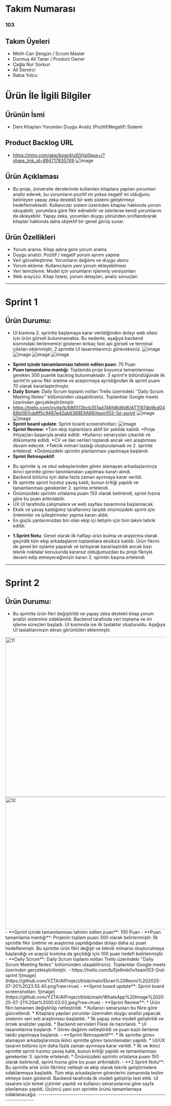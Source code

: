 # Takım Numarası
### 103
## Takım Üyeleri
* Melih Can Şengün / Scrum Master
* Durmuş Ali Taner / Product Owner
* Çağla Nur Sorkun
* Ali Demirci
* Rabia Yolcu
# Ürün İle İlgili Bilgiler
## Ürünün İsmi
 * Ders Kitapları Yorumları Duygu Analiz (Pozitif/Negatif) Sistemi
## Product Backlog URL
* https://miro.com/app/board/uXjVIgi0pus=/?share_link_id=894717835749
 ![image](https://github.com/AliDmrcIo/AIProject/blob/main/1.sprint.png?raw=true)
## Ürün Açıklaması
* Bu proje, üniversite derslerinde kullanılan kitaplara yapılan yorumları analiz ederek, bu yorumların pozitif mi yoksa negatif mi olduğunu belirleyen yapay zeka destekli bir web sistemi geliştirmeyi hedeflemektedir.
Kullanıcılar sistem üzerinden kitaplar hakkında yorum okuyabilir, yorumlara göre fikir edinebilir ve isterlerse kendi yorumlarını da ekleyebilir.
Yapay zeka, yorumları duygu yönünden sınıflandırarak kitaplar hakkında daha objektif bir genel görüş sunar.
## Ürün Özellikleri
- Yorum arama: Kitap adına göre yorum arama
- Duygu analizi: Pozitif / negatif yorum ayrımı yapma
- Veri görselleştirme: Yorumların dağılımı ve duygu skoru
- Yorum ekleme: Kullanıcıların yeni yorum ekleyebilmesi
- Veri temizleme: Model için yorumların işlenmiş versiyonları
- Web arayüzü: Kitap listesi, yorum detayları, analiz sonuçları

________________________________________


# Sprint 1
## Ürün Durumu:
* UI kısmına 2. sprintte başlamaya karar verildiğinden dolayı web sitesi için ürün görseli bulunmamakta. Bu nedenle, aşağıya backend kısmındaki ilerlememizi gösteren birkaç fast api görseli ve terminal çıktıları eklenmiştir. 2.sprintte UI tasarımlarımızı göreceksiniz.
![image](https://github.com/AliDmrcIo/AIProject/blob/main/fastapi.jpeg?raw=true)
![image](https://github.com/AliDmrcIo/AIProject/blob/main/fastapi2.jpeg?raw=true=)
![image](https://github.com/AliDmrcIo/AIProject/blob/main/%C3%A7%C4%B1kt%C4%B11.jpeg?raw=true)
![image](https://github.com/AliDmrcIo/AIProject/blob/main/%C3%A7%C4%B1kt%C4%B12.jpeg?raw=true)
- **Sprint içinde tamamlanması tahmin edilen puan**: 70 Puan
- **Puan tamamlama mantığı**: Toplamda proje boyunca tamamlanması gereken 300 puanlık backlog bulunmaktadır. 3 sprint'e bölündüğünde ilk sprint'in yarısı fikir üretme ve araştırmaya ayrıldığından ilk sprint puanı 70 olarak kararlaştırılmıştır.
- **Daily Scrum**: Daily Scrum toplantı notları Trello üzerindeki ''Daily Scrum Meeting Notes'' bölümünden ulaşabilirsiniz. Toplantılar Google meets üzerinden gerçekleştirilmiştir.
- https://trello.com/invite/b/686513bcb351ad746fd6d6d6/ATTI97db9bd0468b087cddff5c9487e42ab6388E9A69/team103-1st-sprint
![image](https://github.com/AliDmrcIo/AIProject/blob/main/WhatsApp%20Image%202025-07-09%20at%2010.37.47.jpeg?raw=true)
![image](https://github.com/AliDmrcIo/AIProject/blob/main/WhatsApp%20Image%202025-07-09%20at%2010.37.48.jpeg?raw=true)
- **Sprint board update**: Sprint board screenshotları: 
![image](https://github.com/AliDmrcIo/AIProject/blob/1e4bcf1c18cdb2e1a55a546df264506aee7ffff5/1st.sprint.ss.jpg)
- **Sprint Review**:
*Tüm ekip toplantılara aktif bir şekilde katıldı.
*Proje ihtiyaçları başarıyla analiz edildi.
*Kullanıcı senaryoları çıkarıldı ve dökümante edildi.
*CV ve ilan verileri toplandı ancak veri araştırması devam edecek.
*Teknik mimari taslağı oluşturulamadı ve 2. sprinte ertelendi.
*Önümüzdeki sprintin planlanması yapılmaya başlandı.
- **Sprint Retrospektif**:
* Bu sprintte iş ve okul sebeplerinden görev alamayan arkadaşlarımıza ikinci sprintte görev tanımlamaları yapılması kararı alındı.
* Backend bölümü için daha fazla zaman ayırmaya karar verildi.
* İlk sprintte sprint hızımız yavaş kaldı, bunun kritiği yapıldı ve tamamlanması gerekenler 2. sprinte ertelendi.
* Önümüzdeki sprintin ortalama puanı 150 olarak belirlendi, sprint hızına göre bu puan arttırılabilir.
* UX UI tarafında çalışmalara ve web sayfası tasarımına başlanılacak.
* Eksik ve yavaş kaldığımız taraflarımız tarşıldı önümüzdeki sprint için önlemnler ve iyileştirmeler yapma kararı aldık.
* En güçlü yanlarımızdan biri olan ekip içi iletişim için tüm takım tebrik edildi.
- **1.Sprint Notu**: 
Genel olarak ilk haftayı ürün bulma ve araştırma olarak geçirdik tüm ekip arkadaşlarım toplantılara eksiksiz katıldı.
Ürün fikrini de genel bir oylama yaparak ve tartışarak kararlaştırdık ancak bazı teknik noktalar konusunda kararsız olduğumuzdan bu proje fikriyle devam edip etmeyeceğimizin kararı 2. sprintin başına ertelendi.
----------------------------------------------------------------------------
# Sprint 2
## Ürün Durumu:
* Bu sprintte ürün fikri değiştirildi ve yapay zeka destekli kitap yorum analizi sistemine odaklanıldı. Backend tarafında veri toplama ve ön işleme süreçleri başladı. UI kısmında ise ilk taslaklar oluşturuldu. Aşağıya UI taslaklarımızın ekran görüntüleri eklenmiştir.
<img width="929" height="502" alt="11" src="https://github.com/user-attachments/assets/1e5299c7-3b87-4896-8661-6b7f0f9daeb7" />
<img width="918" height="416" alt="12" src="https://github.com/user-attachments/assets/ca369fe6-39a6-4e0e-8d78-4b454e4c0ee5" />
- **Sprint içinde tamamlanması tahmin edilen puan**: 100 Puan
- **Puan tamamlama mantığı**:  Projenin toplam puanı 300 olarak belirlenmiştir. İlk sprintte fikir üretme ve araştırma yapıldığından dolayı daha az puan hedeflenmişti. Bu sprintte ürün fikri değişti ve teknik mimarisi oluşturulmaya başlandığı ve arayüz kısmına da geçildiği için 100 puan hedefi belirlenmiştir.
- **Daily Scrum**: Daily Scrum toplantı notları Trello üzerindeki ''Daily Scrum Meeting Notes'' bölümünden ulaşabilirsiniz. Toplantılar Google meets üzerinden gerçekleştirilmiştir.
- https://trello.com/b/Eje6mb0v/team103-2nd-sprint
![image](https://github.com/YZTA/AIProject/blob/main/Ekran%20Resmi%202025-07-20%2023.55.40.png?raw=true)
- **Sprint board update**: Sprint board screenshotları: 
![image](https://github.com/YZTA/AIProject/blob/main/WhatsApp%20Image%202025-07-21%20at%2000.03.03.jpeg?raw=true)
- **Sprint Review**:
* Ürün fikri tamamen değiştirilip netleştirildi.
* Kullanıcı senaryoları bu fikre göre güncellendi.
* Kitaplara yapılan yorumlar üzerinden duygu analizi yapacak sistemin veri seti araştırması başlatıldı.
* İlk yapay zeka modeli geliştirildi ve örnek analizler yapıldı.
* Backend servisleri Flask ile hazırlandı.
* UI tasarımlarına başlandı.
* Görev dağılımı netleştirildi ve puan bazlı ilerleme takibi yapılmaya başlandı.
- **Sprint Retrospektif**:
* İlk sprintte görev alamayan arkadaşlarımıza ikinci sprintte görev tanımlamaları yapıldı.
* UI/UX tasarım bölümü için daha fazla zaman ayırmaya karar verildi.
* İlk ve ikinci sprintte sprint hızımız yavaş kaldı, bunun kritiği yapıldı ve tamamlanması gerekenler 3. sprinte ertelendi.
* Önümüzdeki sprintin ortalama puanı 150 olarak belirlendi, sprint hızına göre bu puan arttırılabilir.
- **2.Sprint Notu**: 
Bu sprintte artık ürün fikrimiz netleşti ve ekip olarak teknik geliştirmelere odaklanmaya başladık. Tüm ekip arkadaşlarım görevlerini zamanında teslim etmeye özen gösterdi. Backend tarafında ilk modeli geliştirip test ettik. UI tasarımı için temel çizimler yapıldı ve kullanıcı senaryolarına göre sayfa planlaması yapıldı. Üçüncü yani son sprintte ürünü tamamlamaya odaklanacağız.
----------------------------------------------------------------------------
